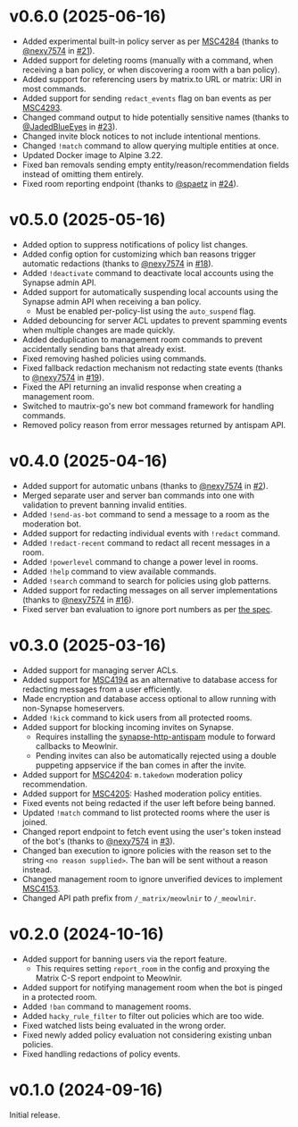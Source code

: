 # v0.6.0 (2025-06-16)

* Added experimental built-in policy server as per [MSC4284]
  (thanks to [@nexy7574] in [#21]).
* Added support for deleting rooms (manually with a command, when receiving
  a ban policy, or when discovering a room with a ban policy).
* Added support for referencing users by matrix.to URL or matrix: URI in
  most commands.
* Added support for sending `redact_events` flag on ban events as per [MSC4293].
* Changed command output to hide potentially sensitive names
  (thanks to [@JadedBlueEyes] in [#23]).
* Changed invite block notices to not include intentional mentions.
* Changed `!match` command to allow querying multiple entities at once.
* Updated Docker image to Alpine 3.22.
* Fixed ban removals sending empty entity/reason/recommendation fields instead
  of omitting them entirely.
* Fixed room reporting endpoint (thanks to [@spaetz] in [#24]).

[MSC4284]: https://github.com/matrix-org/matrix-spec-proposals/pull/4284
[MSC4293]: https://github.com/matrix-org/matrix-spec-proposals/pull/4293
[#21]: https://github.com/maunium/meowlnir/pull/21
[#23]: https://github.com/maunium/meowlnir/pull/23
[#24]: https://github.com/maunium/meowlnir/pull/24
[@spaetz]: https://github.com/spaetz
[@JadedBlueEyes]: https://github.com/JadedBlueEyes

# v0.5.0 (2025-05-16)

* Added option to suppress notifications of policy list changes.
* Added config option for customizing which ban reasons trigger automatic
  redactions (thanks to [@nexy7574] in [#18]).
* Added `!deactivate` command to deactivate local accounts using the Synapse
  admin API.
* Added support for automatically suspending local accounts using the Synapse
  admin API when receiving a ban policy.
  * Must be enabled per-policy-list using the `auto_suspend` flag.
* Added debouncing for server ACL updates to prevent spamming events when
  multiple changes are made quickly.
* Added deduplication to management room commands to prevent accidentally
  sending bans that already exist.
* Fixed removing hashed policies using commands.
* Fixed fallback redaction mechanism not redacting state events
  (thanks to [@nexy7574] in [#19]).
* Fixed the API returning an invalid response when creating a management room.
* Switched to mautrix-go's new bot command framework for handling commands.
* Removed policy reason from error messages returned by antispam API.

[#18]: https://github.com/maunium/meowlnir/pull/18
[#19]: https://github.com/maunium/meowlnir/pull/19

# v0.4.0 (2025-04-16)

* Added support for automatic unbans (thanks to [@nexy7574] in [#2]).
* Merged separate user and server ban commands into one with validation to
  prevent banning invalid entities.
* Added `!send-as-bot` command to send a message to a room as the
  moderation bot.
* Added support for redacting individual events with `!redact` command.
* Added `!redact-recent` command to redact all recent messages in a room.
* Added `!powerlevel` command to change a power level in rooms.
* Added `!help` command to view available commands.
* Added `!search` command to search for policies using glob patterns.
* Added support for redacting messages on all server implementations
  (thanks to [@nexy7574] in [#16]).
* Fixed server ban evaluation to ignore port numbers as per
  [the spec](https://spec.matrix.org/v1.13/client-server-api/#mroomserver_acl).

[#2]: https://github.com/maunium/meowlnir/pull/2
[#16]: https://github.com/maunium/meowlnir/pull/16

# v0.3.0 (2025-03-16)

* Added support for managing server ACLs.
* Added support for [MSC4194] as an alternative to database access for redacting
  messages from a user efficiently.
* Made encryption and database access optional to allow running with
  non-Synapse homeservers.
* Added `!kick` command to kick users from all protected rooms.
* Added support for blocking incoming invites on Synapse.
  * Requires installing the [synapse-http-antispam] module to forward callbacks
    to Meowlnir.
  * Pending invites can also be automatically rejected using a double puppeting
    appservice if the ban comes in after the invite.
* Added support for [MSC4204]: `m.takedown` moderation policy recommendation.
* Added support for [MSC4205]: Hashed moderation policy entities.
* Fixed events not being redacted if the user left before being banned.
* Updated `!match` command to list protected rooms where the user is joined.
* Changed report endpoint to fetch event using the user's token instead of the
  bot's (thanks to [@nexy7574] in [#3]).
* Changed ban execution to ignore policies with the reason set to the string
  `<no reason supplied>`. The ban will be sent without a reason instead.
* Changed management room to ignore unverified devices to implement [MSC4153].
* Changed API path prefix from `/_matrix/meowlnir` to `/_meowlnir`.

[synapse-http-antispam]: https://github.com/maunium/synapse-http-antispam
[MSC4153]: https://github.com/matrix-org/matrix-spec-proposals/pull/4153
[MSC4194]: https://github.com/matrix-org/matrix-spec-proposals/pull/4194
[MSC4204]: https://github.com/matrix-org/matrix-spec-proposals/pull/4204
[MSC4205]: https://github.com/matrix-org/matrix-spec-proposals/pull/4205
[@nexy7574]: https://github.com/nexy7574
[#3]: https://github.com/maunium/meowlnir/pull/3

# v0.2.0 (2024-10-16)

* Added support for banning users via the report feature.
  * This requires setting `report_room` in the config and proxying the Matrix
    C-S report endpoint to Meowlnir.
* Added support for notifying management room when the bot is pinged in a
  protected room.
* Added `!ban` command to management rooms.
* Added `hacky_rule_filter` to filter out policies which are too wide.
* Fixed watched lists being evaluated in the wrong order.
* Fixed newly added policy evaluation not considering existing unban policies.
* Fixed handling redactions of policy events.

# v0.1.0 (2024-09-16)

Initial release.
